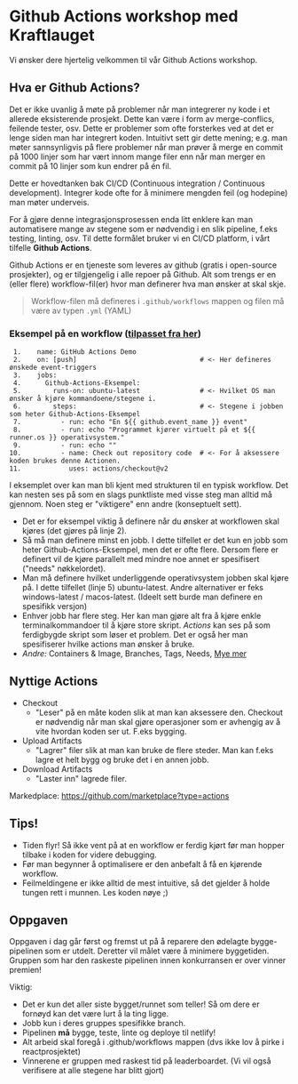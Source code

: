 # Github Actions workshop med Kraftlauget

Vi ønsker dere hjertelig velkommen til vår Github Actions workshop. 



## Hva er Github Actions?

Det er ikke uvanlig å møte på problemer når man integrerer ny kode i et allerede eksisterende prosjekt. Dette kan være i form av merge-conflics, feilende tester, osv. Dette er problemer som ofte forsterkes ved at det er lenge siden man har integrert koden. Intuitivt sett gir dette mening; e.g. man møter sannsynligvis på flere problemer når man prøver å merge en commit på 1000 linjer som har vært innom mange filer enn når man merger en commit på 10 linjer som kun endrer på én fil.

Dette er hovedtanken bak CI/CD (Continuous integration / Continuous development). Integrer kode ofte for å minimere mengden feil (og hodepine) man møter underveis. 

For å gjøre denne integrasjonsprosessen enda litt enklere kan man automatisere mange av stegene som er nødvendig i en slik pipeline, f.eks testing, linting, osv. Til dette formålet bruker vi en CI/CD platform, i vårt tilfelle **Github Actions**.


Github Actions er en tjeneste som leveres av github (gratis i open-source prosjekter), og er tilgjengelig i alle repoer på Github. Alt som trengs er en (eller flere) workflow-fil(er) hvor man definerer hva man ønsker at skal skje.
> Workflow-filen må defineres i `.github/workflows` mappen og filen må være av typen `.yml` (YAML)


### Eksempel på en workflow ([tilpasset fra her](https://docs.github.com/en/actions/quickstart))
```
 1.    name: GitHub Actions Demo
 2.    on: [push]                               # <- Her defineres ønskede event-triggers
 3.    jobs:
 4.      Github-Actions-Eksempel:
 5.        runs-on: ubuntu-latest               # <- Hvilket OS man ønsker å kjøre kommandoene/stegene i.
 6.        steps:                               # <- Stegene i jobben som heter Github-Actions-Eksempel
 7.          - run: echo "En ${{ github.event_name }} event"
 8.          - run: echo "Programmet kjører virtuelt på et ${{ runner.os }} operativsystem."
 9.          - run: echo ""
10.          - name: Check out repository code  # <- For å aksessere koden brukes denne Actionen.
11.            uses: actions/checkout@v2

```

I eksemplet over kan man bli kjent med strukturen til en typisk workflow. Det kan nesten ses på som en slags punktliste med visse steg man alltid må gjennom. Noen steg er "viktigere" enn andre (konseptuelt sett). 
- Det er for eksempel viktig å definere når du ønsker at workflowen skal kjøres (det gjøres på linje 2). 
- Så må man definere minst en jobb. I dette tilfellet er det kun en jobb som heter Github-Actions-Eksempel, men det er ofte flere. Dersom flere er definert vil de kjøre parallelt med mindre noe annet er spesifisert ("needs" nøkkelordet).
- Man må definere hvilket underliggende operativsystem jobben skal kjøre på. I dette tilfellet (linje 5) ubuntu-latest. Andre alternativer er feks windows-latest / macos-latest. (Ideelt sett burde man definere en spesifikk versjon)
- Enhver jobb har flere steg. Her kan man gjøre alt fra å kjøre enkle terminalkommandoer til å kjøre store skript. *Actions* kan ses på som ferdigbygde skript som løser et problem. Det er også her man spesifiserer hvilke actions man ønsker å bruke.
- *Andre:* Containers & Image, Branches, Tags, Needs, [Mye mer](https://docs.github.com/en/actions/using-workflows/workflow-syntax-for-github-actions)



## Nyttige Actions
- Checkout
    - "Leser" på en måte koden slik at man kan aksessere den. Checkout er nødvendig når man skal gjøre operasjoner som er avhengig av å vite hvordan koden ser ut. F.eks bygging.
- Upload Artifacts
    - "Lagrer" filer slik at man kan bruke de flere steder. Man kan f.eks lagre et helt bygg og bruke det i en annen jobb.
- Download Artifacts
    - "Laster inn" lagrede filer.


Markedplace: https://github.com/marketplace?type=actions


## Tips!
- Tiden flyr! Så ikke vent på at en workflow er ferdig kjørt før man hopper tilbake i koden for videre debugging. 
- Før man begynner å optimalisere er den anbefalt å få en kjørende workflow. 
- Feilmeldingene er ikke alltid de mest intuitive, så det gjelder å holde tungen rett i munnen. Les koden nøye ;)

## Oppgaven

Oppgaven i dag går først og fremst ut på å reparere den ødelagte bygge-pipelinen som er utdelt. Deretter vil målet være å minimere byggetiden. Gruppen som har den raskeste pipelinen innen konkurransen er over vinner premien!

Viktig:
- Det er kun det aller siste bygget/runnet som teller! Så om dere er fornøyd kan det være lurt å la ting ligge.
- Jobb kun i deres gruppes spesifikke branch.
- Pipelinen **må** bygge, teste, linte og deploye til netlify!
- Alt arbeid skal foregå i .github/workflows mappen (dvs ikke lov å pirke i reactprosjektet)
- Vinnerene er gruppen med raskest tid på leaderboardet. (Vi vil også verifisere at alle stegene har blitt gjort)
